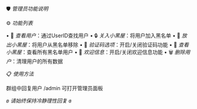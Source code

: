 🛡️ *管理员功能说明*

⚙️ *功能列表*

• 👤 *查看用户*：通过UserID查找用户
• 🔒 *关入小黑屋*：将用户加入黑名单
• 🔑 *放出小黑屋*：将用户从黑名单移除
• 🎯 *验证码选项*：开启/关闭验证码功能
• 👀 *查看小黑屋*：查看所有黑名单用户
• 👋 *欢迎信息*：开启/关闭欢迎信息功能
• 🗑 *删除用户*：清理用户的所有数据

📋 *使用方法*

群组中回复用户 /admin 可打开管理员面板

*ʚ 请始终保持冷静理性回复 ɞ*